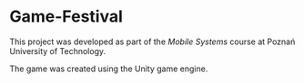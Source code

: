 # Game-Festival

This project was developed as part of the *Mobile Systems* course at Poznań University of Technology.

The game was created using the Unity game engine.